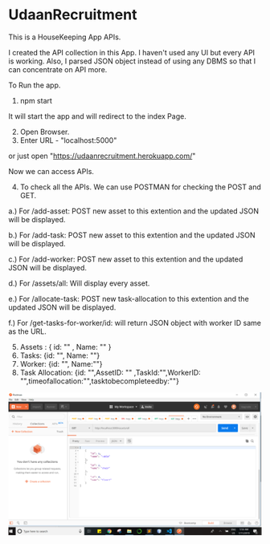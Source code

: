 # UdaanRecruitment
This is  a HouseKeeping App APIs.

I created the API collection in this App. I haven't used any UI but every API is working.
Also, I parsed JSON object  instead of using any DBMS so that I can concentrate on API more.

To Run the app.

1. npm start

It will start the app and will redirect to the index Page.

2. Open Browser.
3. Enter URL - "localhost:5000"

or just open "https://udaanrecruitment.herokuapp.com/"

Now we can access APIs.

4. To check all the APIs. We can use POSTMAN for checking the POST and GET.

  a.) For /add-asset: POST new asset to this extention and the updated JSON will be displayed.
  
  b.) For /add-task: POST new asset to this extention and the updated JSON will be displayed.
  
  c.) For /add-worker: POST new asset to this extention and the updated JSON will be displayed.
  
  d.) For /assets/all: Will display every asset.
  
  e.) For /allocate-task: POST new task-allocation to this extention and the updated JSON will be displayed.
  
  f.) For /get-tasks-for-worker/id: will return JSON object with worker ID same as the URL.
  

5. Assets : { id: "" , Name: "" }
6. Tasks: {id: "", Name: ""}
7. Worker: {id: "", Name:""}
8. Task Allocation: {id: "",AssetID: "" ,TaskId:"",WorkerID: "",timeofallocation:"",tasktobecompleteedby:""}


![alt text](https://github.com/archit1jain/UdaanRecruitment/blob/master/assets-all.PNG)


